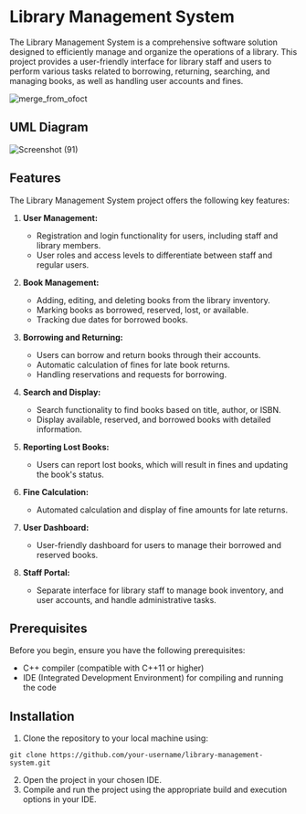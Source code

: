 # Library Management System

The Library Management System is a comprehensive software solution designed to efficiently manage and organize the operations of a library. This project provides a user-friendly interface for library staff and users to perform various tasks related to borrowing, returning, searching, and managing books, as well as handling user accounts and fines.

![merge_from_ofoct](https://github.com/RafayKhattak/Library-Managment-System-OOP/assets/90026724/2ef947db-b930-4f20-8c06-b28f0ead5628)

## UML Diagram

![Screenshot (91)](https://github.com/RafayKhattak/Library-Managment-System-OOP/assets/90026724/f5682dcd-30c0-445c-ae9d-4099eb95b0fa)

## Features

The Library Management System project offers the following key features:

1. **User Management:**
   - Registration and login functionality for users, including staff and library members.
   - User roles and access levels to differentiate between staff and regular users.

2. **Book Management:**
   - Adding, editing, and deleting books from the library inventory.
   - Marking books as borrowed, reserved, lost, or available.
   - Tracking due dates for borrowed books.

3. **Borrowing and Returning:**
   - Users can borrow and return books through their accounts.
   - Automatic calculation of fines for late book returns.
   - Handling reservations and requests for borrowing.

4. **Search and Display:**
   - Search functionality to find books based on title, author, or ISBN.
   - Display available, reserved, and borrowed books with detailed information.

5. **Reporting Lost Books:**
   - Users can report lost books, which will result in fines and updating the book's status.

6. **Fine Calculation:**
   - Automated calculation and display of fine amounts for late returns.

7. **User Dashboard:**
   - User-friendly dashboard for users to manage their borrowed and reserved books.

8. **Staff Portal:**
   - Separate interface for library staff to manage book inventory, and user accounts, and handle administrative tasks.

## Prerequisites

Before you begin, ensure you have the following prerequisites:

- C++ compiler (compatible with C++11 or higher)
- IDE (Integrated Development Environment) for compiling and running the code

## Installation

1. Clone the repository to your local machine using:
```
git clone https://github.com/your-username/library-management-system.git
`````
2. Open the project in your chosen IDE.
3. Compile and run the project using the appropriate build and execution options in your IDE.
